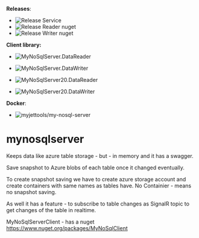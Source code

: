 
**Releases**:
* ![Release Service](https://github.com/MyJetTools/MyNoSqlServer/workflows/Release%20Server/badge.svg)
* ![Release Reader nuget](https://github.com/MyJetTools/MyNoSqlServer/workflows/Release%20Reader%20nuget/badge.svg)
* ![Release Writer nuget](https://github.com/MyJetTools/MyNoSqlServer/workflows/Release%20Writer%20nuget/badge.svg)


**Client library:** 
* ![MyNoSqlServer.DataReader](https://img.shields.io/nuget/v/MyNoSqlServer.DataReader?label=MyNoSqlServer.DataReader&style=social)
* ![MyNoSqlServer.DataWriter](https://img.shields.io/nuget/v/MyNoSqlServer.DataWriter?label=MyNoSqlServer.DataWriter&style=social)

* ![MyNoSqlServer20.DataReader](https://img.shields.io/nuget/v/MyNoSqlServer20.DataReader?label=MyNoSqlServer20.DataReader&style=social)
* ![MyNoSqlServer20.DataWriter](https://img.shields.io/nuget/v/MyNoSqlServer20.DataWriter?label=MyNoSqlServer20.DataWriter&style=social)

**Docker**:
* ![myjettools/my-nosql-server](https://img.shields.io/docker/v/myjettools/my-nosql-server?label=myjettools%2Fmy-nosql-server&style=flat-square)


# mynosqlserver



Keeps data like azure table storage - but - in memory and it has a swagger.

Save snapshot to Azure blobs of each table once it changed eventually.

To create snapshot saving we have to create azure storage account and create containers with same names as tables have. No Containier - means no snapshot saving.

As well it has a feature - to subscribe to table changes as SignalR topic to get changes of the table in realtime.


MyNoSqlServerClient - has a nuget https://www.nuget.org/packages/MyNoSqlClient
